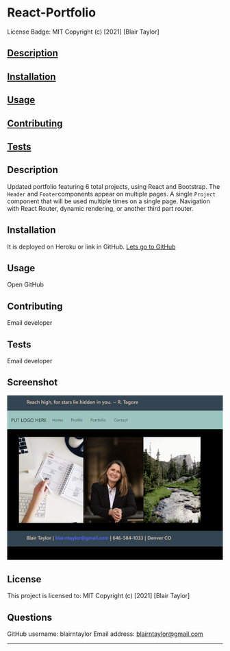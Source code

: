 # React-Portfolio

License Badge: MIT Copyright (c) [2021] [Blair Taylor]

## [Description](#description)

## [Installation](#installation)

## [Usage](#usage)

## [Contributing](#contribute)

## [Tests](#tests)

## Description

Updated portfolio featuring 6 total projects, using React and Bootstrap. The `Header` and `Footer`components appear on multiple pages. A single `Project` component that will be used multiple times on a single page. Navigation with React Router, dynamic rendering, or another third part router.

## Installation

It is deployed on Heroku or link in GitHub.
[Lets go to GitHub]()

## Usage

Open GitHub

## Contributing

Email developer

## Tests

Email developer

## Screenshot

![Screenshot](./client/public/screenshot.png "Screenshot of React Portfolio")

## License

This project is licensed to: MIT Copyright (c) [2021] [Blair Taylor]

## Questions

GitHub username: blairntaylor
Email address: [blairntaylor@gmail.com](mailto:blairntaylor@gmail.com)

---
